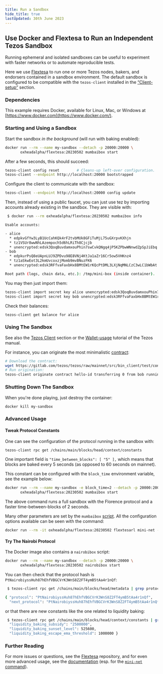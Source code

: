 ```yaml
---
title: Run a Sandbox
hide_title: true
lastUpdated: 30th June 2023
---
```


## Use Docker and Flextesa to Run an Independent Tezos Sandbox

Running ephemeral and isolated sandboxes can be useful to experiment with faster networks or to automate reproducible tests.

Here we use [Flextesa](https://gitlab.com/tezos/flextesa) to run one or more Tezos nodes, bakers, and endorsers contained in a sandbox environment. The default sandbox is configured to be compatible with the `tezos-client` installed in the [“Client-setup”](https://assets.tqtezos.com/docs/setup/1-tezos-client) section.

### Dependencies

This example requires Docker, available for Linux, Mac, or Windows at [https://www.docker.com](https://www.docker.com/).

### Starting and Using a Sandbox

Start the sandbox _in the background_ (will run with baking enabled):

```sh
docker run --rm --name my-sandbox --detach -p 20000:20000 \
       oxheadalpha/flextesa:20230502 mumbaibox start
```

After a few seconds, this should succeed:

```sh
tezos-client config reset        # Cleans-up left-over configuration.
tezos-client --endpoint http://localhost:20000 bootstrapped
```

Configure the client to communicate with the sandbox:

```sh
tezos-client --endpoint http://localhost:20000 config update
```

Then, instead of using a public faucet, you can just use tez by importing accounts already existing in the sandbox. They are visible with:

```sh
 $ docker run --rm oxheadalpha/flextesa:20230502 mumbaibox info

Usable accounts:

- alice
  * edpkvGfYw3LyB1UcCahKQk4rF2tvbMUk8GFiTuMjL75uGXrpvKXhjn
  * tz1VSUr8wwNhLAzempoch5d6hLRiTh8Cjcjb
  * unencrypted:edsk3QoqBuvdamxouPhin7swCvkQNgq4jP5KZPbwWNnwdZpSpJiEbq
- bob
  * edpkurPsQ8eUApnLUJ9ZPDvu98E8VNj4KtJa1aZr16Cr5ow5VHKnz4
  * tz1aSkwEot3L2kmUvcoxzjMomb9mvBNuzFK6
  * unencrypted:edsk3RFfvaFaxbHx8BMtEW1rKQcPtDML3LXjNqMNLCzC3wLC1bWbAt

Root path (logs, chain data, etc.): /tmp/mini-box (inside container).
```

You may then just import them:

```sh
tezos-client import secret key alice unencrypted:edsk3QoqBuvdamxouPhin7swCvkQNgq4jP5KZPbwWNnwdZpSpJiEbq --force
tezos-client import secret key bob unencrypted:edsk3RFfvaFaxbHx8BMtEW1rKQcPtDML3LXjNqMNLCzC3wLC1bWbAt --force
```

Check their balances:

```sh
tezos-client get balance for alice
```

### Using The Sandbox

See also the [Tezos Client](https://assets.tqtezos.com/docs/setup/1-tezos-client) section or the [Wallet-usage](https://tezos.gitlab.io/introduction/howtouse.html#transfers-and-receipts) tutorial of the Tezos manual.

For instance, you can originate the most minimalistic [contract](https://gitlab.com/tezos/tezos/blob/mainnet/src/bin_client/test/contracts/attic/id.tz):

```sh
# Download the contract:
wget https://gitlab.com/tezos/tezos/raw/mainnet/src/bin_client/test/contracts/attic/id.tz
# Run origination:
tezos-client originate contract hello-id transferring 0 from bob running id.tz --init "\"hello world\"" --burn-cap 1 --force
```

### Shutting Down The Sandbox

When you're done playing, just destroy the container:

```sh
docker kill my-sandbox
```

### Advanced Usage

#### Tweak Protocol Constants

One can see the configuration of the protocol running in the sandbox with:

```sh
tezos-client rpc get /chains/main/blocks/head/context/constants
```

One important field is `"time_between_blocks": [ "5" ],` which means that blocks are baked every 5 seconds (as opposed to 60 seconds on mainnet).

This constant can be configured with the `block_time` environment variable, see the example below:

```sh
docker run --rm --name my-sandbox -e block_time=2 --detach -p 20000:20000 \
       oxheadalpha/flextesa:20230502 mumbaibox start
```

The above command runs a full sandbox with the Florence protocol and a faster time-between-blocks of 2 seconds.

Many other parameters are set by the `mumbaibox` [script](https://gitlab.com/tezos/flextesa/-/blob/master/src/scripts/tutorial-box.sh). All the configuration options available can be seen with the command:

```sh
docker run --rm -it oxheadalpha/flextesa:20230502 flextesarl mini-net --help
```

#### Try The Nairobi Protocol

The Docker image also contains a `nairobibox` script:

```sh
docker run --rm --name my-sandbox --detach -p 20000:20000 \
       oxheadalpha/flextesa:20230502 nairobibox start
```

You can then check that the protocol hash is `PtNairobiyssHuh87hEhfVBGCVrK3WnS8Z2FT4ymB5tAa4r1nQf`:

```sh
 $ tezos-client rpc get /chains/main/blocks/head/metadata | grep protocol

{ "protocol": "PtNairobiyssHuh87hEhfVBGCVrK3WnS8Z2FT4ymB5tAa4r1nQf",
  "next_protocol": "PtNairobiyssHuh87hEhfVBGCVrK3WnS8Z2FT4ymB5tAa4r1nQf",
```

or that there are new constants like the one related to liquidity baking:

```sh
 $ tezos-client rpc get /chains/main/blocks/head/context/constants | grep liquidity
  "liquidity_baking_subsidy": "2500000",
  "liquidity_baking_sunset_level": 525600,
  "liquidity_baking_escape_ema_threshold": 1000000 }
```

### Further Reading

For more issues or questions, see the [Flextesa](https://gitlab.com/tezos/flextesa) repository, and for even more advanced usage, see the [documentation](https://tezos.gitlab.io/flextesa/) (esp. for the [`mini-net` command](https://tezos.gitlab.io/flextesa/mini-net.html)).


